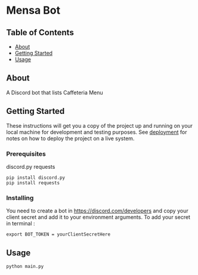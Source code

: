 # Mensa Bot

## Table of Contents

- [About](#about)
- [Getting Started](#getting_started)
- [Usage](#usage)

## About <a name = "about"></a>

A Discord bot that lists Caffeteria Menu

## Getting Started <a name = "getting_started"></a>

These instructions will get you a copy of the project up and running on your local machine for development and testing purposes. See [deployment](#deployment) for notes on how to deploy the project on a live system.

### Prerequisites

discord.py
requests
```
pip install discord.py
pip install requests
```

### Installing

You need to create a bot in https://discord.com/developers and copy your client secret and add it to your environment arguments.
To add your secret in terminal :
```
export BOT_TOKEN = yourClientSecretHere
```
## Usage <a name = "usage"></a>

```
python main.py
```